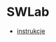 # SWLab
* [instrukcje](https://drive.google.com/drive/folders/1Vt_vl6TIrfb0z2ngayG_WaB102Wg8loJ?usp=sharing)

